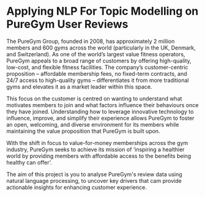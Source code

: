 # Applying NLP For Topic Modelling on PureGym User Reviews

The PureGym Group, founded in 2008, has approximately 2 million members and 600 gyms across the world (particularly in the UK, Denmark, and Switzerland). As one of the world’s largest value fitness operators, PureGym appeals to a broad range of customers by offering high-quality, low-cost, and flexible fitness facilities. The company’s customer-centric proposition – affordable membership fees, no fixed-term contracts, and 24/7 access to high-quality gyms – differentiates it from more traditional gyms and elevates it as a market leader within this space.

This focus on the customer is centred on wanting to understand what motivates members to join and what factors influence their behaviours once they have joined. Understanding how to leverage innovative technology to influence, improve, and simplify their experience allows PureGym to foster an open, welcoming, and diverse environment for its members while maintaining the value proposition that PureGym is built upon.

With the shift in focus to value-for-money memberships across the gym industry, PureGym seeks to achieve its mission of ‘inspiring a healthier world by providing members with affordable access to the benefits being healthy can offer’.

The aim of this project is you to analyse PureGym's review data using natural language processing, to uncover key drivers that cam provide actionable insights for enhancing customer experience.